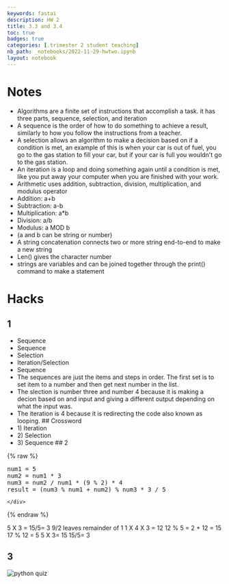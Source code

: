 ```yaml
---
keywords: fastai
description: HW 2
title: 3.3 and 3.4
toc: true
badges: true
categories: [.trimester 2 student teaching]
nb_path: _notebooks/2022-11-29-hwtwo.ipynb
layout: notebook
---
```


<!--
#################################################
### THIS FILE WAS AUTOGENERATED! DO NOT EDIT! ###
#################################################
# file to edit: _notebooks/2022-11-29-hwtwo.ipynb
-->

<div class="container" id="notebook-container">
        
<div class="cell border-box-sizing text_cell rendered"><div class="inner_cell">
<div class="text_cell_render border-box-sizing rendered_html">
<h1 id="Notes">Notes<a class="anchor-link" href="#Notes"> </a></h1>
</div>
</div>
</div>
<div class="cell border-box-sizing text_cell rendered"><div class="inner_cell">
<div class="text_cell_render border-box-sizing rendered_html">
<ul>
<li>Algorithms are a finite set of instructions that accomplish a task. it has three parts, sequence, selection, and iteration</li>
<li>A sequence is the order of how to do something to achieve a result, similarly to how you follow the instructions from a teacher.</li>
<li>A selection allows an algorithm to make a decision based on if a condition is met, an example of this is when your car is out of fuel, you go to the gas station to fill your car, but if your car is full you wouldn't go to the gas station.</li>
<li>An iteration is a loop and doing something again until a condition is met, like you put away your computer when you are finished with your work.</li>
<li>Arithmetic uses addition, subtraction, division, multiplication, and modulus operator</li>
<li>Addition: a+b</li>
<li>Subtraction: a-b</li>
<li>Multiplication: a*b</li>
<li>Division: a/b</li>
<li>Modulus: a MOD b</li>
<li>(a and b can be string or number)</li>
<li>A string concatenation connects two or more string end-to-end to make a new string</li>
<li>Len() gives the character number</li>
<li>strings are variables and can be joined together through the print() command to make a statement </li>
</ul>

</div>
</div>
</div>
<div class="cell border-box-sizing text_cell rendered"><div class="inner_cell">
<div class="text_cell_render border-box-sizing rendered_html">
<h1 id="Hacks">Hacks<a class="anchor-link" href="#Hacks"> </a></h1><h2 id="1">1<a class="anchor-link" href="#1"> </a></h2><ul>
<li>Sequence</li>
<li>Sequence</li>
<li>Selection</li>
<li>Iteration/Selection</li>
<li>Sequence</li>
<li>The sequences are just the items and steps in order. The first set is to set item to a number and then get next number in the list.</li>
<li>The slection is number three and number 4 because it is making a decion based on and input and giving a different output depending on what the input was.</li>
<li>The iteration is 4 because it is redirecting the code also known as looping.
## Crossword</li>
<li>1) Iteration</li>
<li>2) Selection</li>
<li>3) Sequence
## 2</li>
</ul>

</div>
</div>
</div>
    {% raw %}
    
<div class="cell border-box-sizing code_cell rendered">
<div class="input">

<div class="inner_cell">
    <div class="input_area">
<div class=" highlight hl-python"><pre><span></span><span class="n">num1</span> <span class="o">=</span> <span class="mi">5</span>
<span class="n">num2</span> <span class="o">=</span> <span class="n">num1</span> <span class="o">*</span> <span class="mi">3</span>
<span class="n">num3</span> <span class="o">=</span> <span class="n">num2</span> <span class="o">/</span> <span class="n">num1</span> <span class="o">*</span> <span class="p">(</span><span class="mi">9</span> <span class="o">%</span> <span class="mi">2</span><span class="p">)</span> <span class="o">*</span> <span class="mi">4</span>
<span class="n">result</span> <span class="o">=</span> <span class="p">(</span><span class="n">num3</span> <span class="o">%</span> <span class="n">num1</span> <span class="o">+</span> <span class="n">num2</span><span class="p">)</span> <span class="o">%</span> <span class="n">num3</span> <span class="o">*</span> <span class="mi">3</span> <span class="o">/</span> <span class="mi">5</span>
</pre></div>

    </div>
</div>
</div>

</div>
    {% endraw %}

<div class="cell border-box-sizing text_cell rendered"><div class="inner_cell">
<div class="text_cell_render border-box-sizing rendered_html">
<p>5 X 3 = 15/5= 3 9/2 leaves remainder of 1 1 X 4 X 3 = 12 12 % 5 = 2 + 12 = 15 17 % 12 = 5 5 X 3= 15 15/5= 3</p>

</div>
</div>
</div>
<div class="cell border-box-sizing text_cell rendered"><div class="inner_cell">
<div class="text_cell_render border-box-sizing rendered_html">
<h2 id="3">3<a class="anchor-link" href="#3"> </a></h2><p><img src="https://jakewarren2414.github.io/FirstFastpages/images/images/StringsQuiz.png" alt="python quiz"></p>

</div>
</div>
</div>
</div>
 

